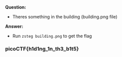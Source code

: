 __Question:__
- Theres something in the building (building.png file)

__Answer:__
- Run `zsteg building.png` to get the flag

### picoCTF{h1d1ng_1n_th3_b1t5}
